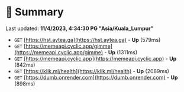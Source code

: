 # 📖 Summary
Last updated: **11/4/2023, 4:34:30 PG "Asia/Kuala_Lumpur"**

- `GET` [https://hst.aytea.ga](https://hst.aytea.ga) - **Up** (579ms)
- `GET` [https://memeapi.cyclic.app/gimme](https://memeapi.cyclic.app/gimme) - **Up** (1311ms)
- `GET` [https://memeapi.cyclic.app](https://memeapi.cyclic.app) - **Up** (842ms)
- `GET` [https://klik.ml/health](https://klik.ml/health) - **Up** (2089ms)
- `GET` [https://dumb.onrender.com](https://dumb.onrender.com) - **Up** (898ms)

